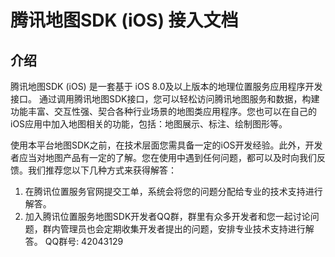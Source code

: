# 腾讯地图SDK (iOS)  接入文档

## 介绍

腾讯地图SDK (iOS) 是一套基于 iOS 8.0及以上版本的地理位置服务应用程序开发接口。 通过调用腾讯地图SDK接口，您可以轻松访问腾讯地图服务和数据，构建功能丰富、交互性强、契合各种行业场景的地图类应用程序。您也可以在自己的iOS应用中加入地图相关的功能，包括：地图展示、标注、绘制图形等。

使用本平台地图SDK之前，在技术层面您需具备一定的iOS开发经验。此外，开发者应当对地图产品有一定的了解。您在使用中遇到任何问题，都可以及时向我们反馈。我们推荐您以下几种方式来获得解答：

1. 在腾讯位置服务官网提交工单，系统会将您的问题分配给专业的技术支持进行解答。
2. 加入腾讯位置服务地图SDK开发者QQ群，群里有众多开发者和您一起讨论问题，群内管理员也会定期收集开发者提出的问题，安排专业技术支持进行解答。 QQ群号: 42043129

